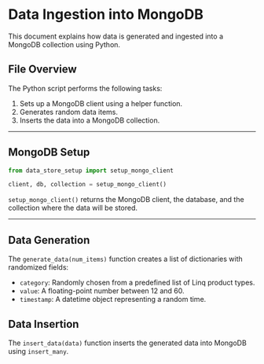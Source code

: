 # Data Ingestion into MongoDB

This document explains how data is generated and ingested into a MongoDB collection using Python.

## File Overview

The Python script performs the following tasks:

1. Sets up a MongoDB client using a helper function.
2. Generates random data items.
3. Inserts the data into a MongoDB collection.

---

## MongoDB Setup

```python
from data_store_setup import setup_mongo_client

client, db, collection = setup_mongo_client()
```

`setup_mongo_client()` returns the MongoDB client, the database, and the collection where the data will be stored.

---

## Data Generation

The `generate_data(num_items)` function creates a list of dictionaries with randomized fields:

- `category`: Randomly chosen from a predefined list of Linq product types.
- `value`: A floating-point number between 12 and 60.
- `timestamp`: A datetime object representing a random time.

## Data Insertion

The `insert_data(data)` function inserts the generated data into MongoDB using `insert_many`.
